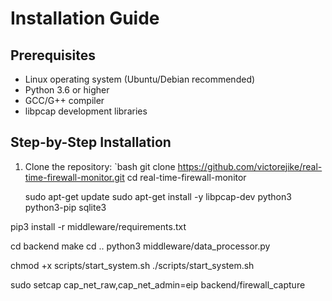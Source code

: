 # Installation Guide

## Prerequisites

- Linux operating system (Ubuntu/Debian recommended)
- Python 3.6 or higher
- GCC/G++ compiler
- libpcap development libraries

## Step-by-Step Installation

1. Clone the repository:
   `bash
   git clone https://github.com/victorejike/real-time-firewall-monitor.git
   cd real-time-firewall-monitor

   sudo apt-get update
sudo apt-get install -y libpcap-dev python3 python3-pip sqlite3

pip3 install -r middleware/requirements.txt

cd backend
make
cd ..
python3 middleware/data_processor.py

chmod +x scripts/start_system.sh
./scripts/start_system.sh

sudo setcap cap_net_raw,cap_net_admin=eip backend/firewall_capture
